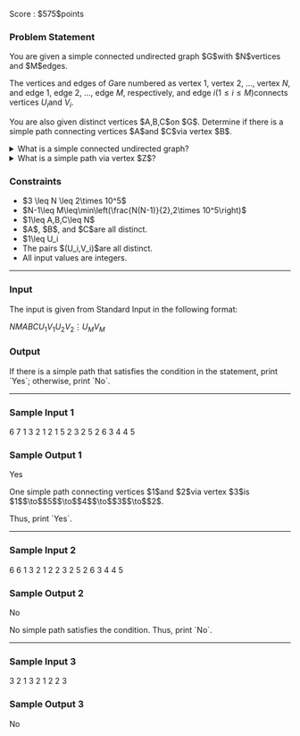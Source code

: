 
<div>

<span>

<span>

<p>
Score : $575$points
</p>

<div>

<section>

### **Problem Statement**

<p>
You are given a simple connected undirected graph $G$with $N$vertices and $M$edges.

The vertices and edges of $G$are numbered as vertex $1$, vertex $2$, $\ldots$, vertex $N$, and edge $1$, edge $2$, $\ldots$, edge $M$, respectively, and edge $i$$(1\leq i\leq M)$connects vertices $U_i$and $V_i$.
</p>

<p>
You are also given distinct vertices $A,B,C$on $G$.
Determine if there is a simple path connecting vertices $A$and $C$via vertex $B$.
</p>

<details>

<summary>
What is a simple connected undirected graph?
</summary>
A graph $G$is said to be a simple connected undirected graph when $G$is an undirected graph that is simple and connected.

A graph $G$is said to be an undirected graph when the edges of $G$have no direction.

A graph $G$is simple when $G$does not contain self-loops or multi-edges.

A graph $G$is connected when one can travel between all vertices of $G$via edges.   

</details>

<details>

<summary>
What is a simple path via vertex $Z$?
</summary>
For vertices $X$and $Y$on a graph $G$, a simple path connecting $X$and $Y$is a sequence of distinct vertices $(v_1,v_2,\ldots,v_k)$such that $v_1=X$, $v_k=Y$, and for every integer $i$satisfying $1\leq i\leq k-1$, there is an edge on $G$connecting vertices $v_i$and $v_{i+1}$.

A simple path $(v_1,v_2,\ldots,v_k)$is said to be via vertex $Z$when there is an $i$$(2\leq i\leq k-1)$satisfying $v_i=Z$.


</details>

</section>

</div>

<div>

<section>

### **Constraints**

<ul>

<li>
$3 \leq N \leq 2\times 10^5$
</li>

<li>
$N-1\leq M\leq\min\left(\frac{N(N-1)}{2},2\times 10^5\right)$
</li>

<li>
$1\leq A,B,C\leq N$
</li>

<li>
$A$, $B$, and $C$are all distinct.
</li>

<li>
$1\leq U_i<V_i\leq N$
</li>

<li>
The pairs $(U_i,V_i)$are all distinct.
</li>

<li>
All input values are integers.
</li>

</ul>

</section>

</div>

---

<div>

<div>

<section>

### **Input**

<p>
The input is given from Standard Input in the following format:
</p>

<div>

$N$$M$$A$$B$$C$$U_1$$V_1$$U_2$$V_2$$\vdots$$U_M$$V_M$
</div>

</section>

</div>

<div>

<section>

### **Output**

<p>
If there is a simple path that satisfies the condition in the statement, print `Yes`; otherwise, print `No`.
</p>

</section>

</div>

</div>

---

<div>

<section>

### **Sample Input 1**

<div>

6 7
1 3 2
1 2
1 5
2 3
2 5
2 6
3 4
4 5

</div>

</section>

</div>

<div>

<section>

### **Sample Output 1**

<div>

Yes

</div>

<p>
One simple path connecting vertices $1$and $2$via vertex $3$is $1$$\to$$5$$\to$$4$$\to$$3$$\to$$2$.
</p>

<p>
Thus, print `Yes`.
</p>

</section>

</div>

---

<div>

<section>

### **Sample Input 2**

<div>

6 6
1 3 2
1 2
2 3
2 5
2 6
3 4
4 5

</div>

</section>

</div>

<div>

<section>

### **Sample Output 2**

<div>

No

</div>

<p>
No simple path satisfies the condition. Thus, print `No`.
</p>

</section>

</div>

---

<div>

<section>

### **Sample Input 3**

<div>

3 2
1 3 2
1 2
2 3

</div>

</section>

</div>

<div>

<section>

### **Sample Output 3**

<div>

No

</div>

</section>

</div>

</span>

</span>

</div>
